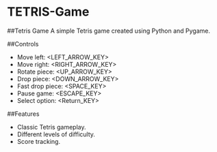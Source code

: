 # TETRIS-Game

##Tetris Game
A simple Tetris game created using Python and Pygame.

##Controls
  * Move left: <LEFT_ARROW_KEY>
  * Move right: <RIGHT_ARROW_KEY>
  * Rotate piece: <UP_ARROW_KEY>
  * Drop piece: <DOWN_ARROW_KEY>
  * Fast drop piece: <SPACE_KEY>
  * Pause game: <ESCAPE_KEY>
  * Select option: <Return_KEY>

##Features
  * Classic Tetris gameplay.
  * Different levels of difficulty.
  * Score tracking.
